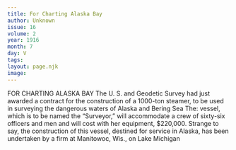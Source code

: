 ```yaml
---
title: For Charting Alaska Bay
author: Unknown
issue: 16
volume: 2
year: 1916
month: 7
day: V
tags:
layout: page.njk
image:
---
```

FOR CHARTING ALASKA BAY       The U. S. and Geodetic Survey had just awarded a contract for the construction of a 1000-ton steamer, to be used in surveying the dangerous waters of Alaska and Bering Sea The: vessel, which is to be named the “Surveyor,” will accommodate a crew of sixty-six officers and men and will cost with her equipment, $220,000. Strange to say, the construction of this vessel, destined for service in Alaska, has been undertaken by a firm at Manitowoc, Wis., on Lake Michigan 


